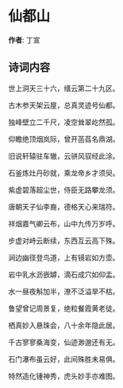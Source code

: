# 仙都山

**作者**: 丁宣

## 诗词内容

世上洞天三十六，缙云第二十九区。

古木参天架云屋，总真灵迹号仙都。

独峰壁立二千尺，凌空耸翠屹然孤。

仰瞻绝顶烟岚际，曾开菡萏名鼎湖。

旧说轩辕驻车辙，云骈风驭经此涂。

石釜炼灶丹砂就，乘龙帝乡才须臾。

紫虚碧落超尘世，侍臣无路攀龙须。

唐朝天子仙李裔，德格天心来瑞符。

祥烟嘉气卿云布，山中九传万岁呼。

步虚对峙云断续，东西互云高下殊。

涧边幽径登鸟道，上有镜岩如方壶。

岩中乳水沥嵌罅，滴石成穴如仰盂。

水一昼夜斛加半，潦不泛溢旱不枯。

鲁望曾记周景复，绝粒餐霞黄老徒。

栖真妙入悬珠会，八十余年隐此居。

千古寥寥桑海变，仙迹渺邈还有无。

石门瀑布虽云好，此间殊胜未易俱。

特然造化锺神秀，虎头妙手亦难图。

